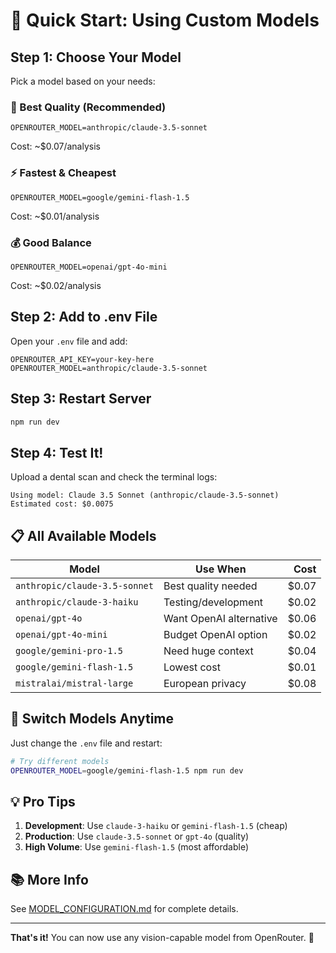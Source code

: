 # 🚀 Quick Start: Using Custom Models

## Step 1: Choose Your Model

Pick a model based on your needs:

### 🎯 Best Quality (Recommended)
```env
OPENROUTER_MODEL=anthropic/claude-3.5-sonnet
```
Cost: ~$0.07/analysis

### ⚡ Fastest & Cheapest
```env
OPENROUTER_MODEL=google/gemini-flash-1.5
```
Cost: ~$0.01/analysis

### 💰 Good Balance
```env
OPENROUTER_MODEL=openai/gpt-4o-mini
```
Cost: ~$0.02/analysis

## Step 2: Add to .env File

Open your `.env` file and add:

```env
OPENROUTER_API_KEY=your-key-here
OPENROUTER_MODEL=anthropic/claude-3.5-sonnet
```

## Step 3: Restart Server

```bash
npm run dev
```

## Step 4: Test It!

Upload a dental scan and check the terminal logs:

```
Using model: Claude 3.5 Sonnet (anthropic/claude-3.5-sonnet)
Estimated cost: $0.0075
```

## 📋 All Available Models

| Model | Use When | Cost |
|-------|----------|-----:|
| `anthropic/claude-3.5-sonnet` | Best quality needed | $0.07 |
| `anthropic/claude-3-haiku` | Testing/development | $0.02 |
| `openai/gpt-4o` | Want OpenAI alternative | $0.06 |
| `openai/gpt-4o-mini` | Budget OpenAI option | $0.02 |
| `google/gemini-pro-1.5` | Need huge context | $0.04 |
| `google/gemini-flash-1.5` | Lowest cost | $0.01 |
| `mistralai/mistral-large` | European privacy | $0.08 |

## 🎨 Switch Models Anytime

Just change the `.env` file and restart:

```bash
# Try different models
OPENROUTER_MODEL=google/gemini-flash-1.5 npm run dev
```

## 💡 Pro Tips

1. **Development**: Use `claude-3-haiku` or `gemini-flash-1.5` (cheap)
2. **Production**: Use `claude-3.5-sonnet` or `gpt-4o` (quality)
3. **High Volume**: Use `gemini-flash-1.5` (most affordable)

## 📚 More Info

See [MODEL_CONFIGURATION.md](./MODEL_CONFIGURATION.md) for complete details.

---

**That's it!** You can now use any vision-capable model from OpenRouter. 🎉

